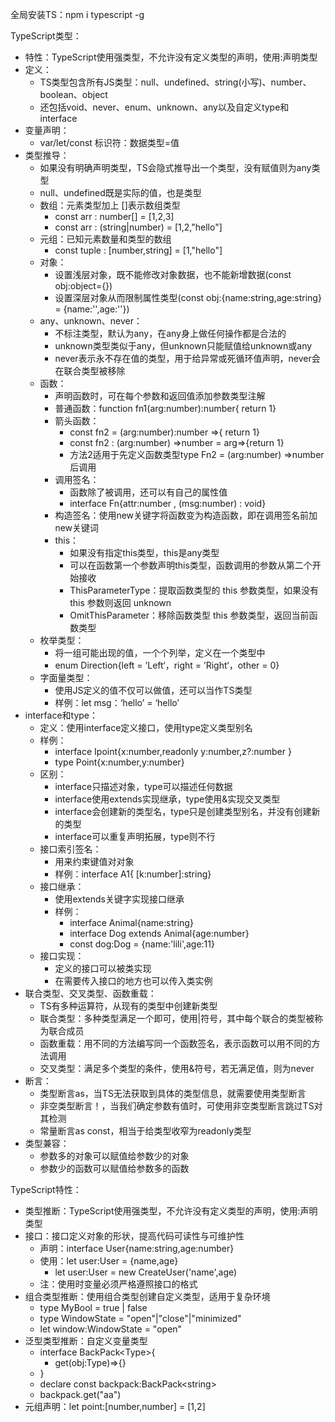 全局安装TS：npm i typescript -g

TypeScript类型：
- 特性：TypeScript使用强类型，不允许没有定义类型的声明，使用:声明类型
- 定义：
	- TS类型包含所有JS类型：null、undefined、string(小写)、number、boolean、object
	- 还包括void、never、enum、unknown、any以及自定义type和interface
- 变量声明：
	- var/let/const 标识符：数据类型=值
- 类型推导：
	- 如果没有明确声明类型，TS会隐式推导出一个类型，没有赋值则为any类型
	- null、undefined既是实际的值，也是类型
	- 数组：元素类型加上 \[]表示数组类型
		- const arr : number\[] = \[1,2,3]
		- const arr : (string|number) = \[1,2,"hello"]
	- 元组：已知元素数量和类型的数组
		- const tuple : \[number,string] = \[1,"hello"]
	- 对象：
		- 设置浅层对象，既不能修改对象数据，也不能新增数据(const obj:object={})
		- 设置深层对象从而限制属性类型(const obj:{name:string,age:string} = {name:'',age:''})
	- any、unknown、never：
		- 不标注类型，默认为any，在any身上做任何操作都是合法的
		- unknown类型类似于any，但unknown只能赋值给unknown或any
		- never表示永不存在值的类型，用于给异常或死循环值声明，never会在联合类型被移除
	- 函数：
		- 声明函数时，可在每个参数和返回值添加参数类型注解
		- 普通函数：function fn1(arg:number):number{ return 1}
		- 箭头函数：
			- const fn2 = (arg:number):number =>{ return 1}
			- const fn2 : (arg:number) =>number = arg=>{return 1}
			- 方法2适用于先定义函数类型type Fn2 = (arg:number) =>number后调用 
		- 调用签名：
			- 函数除了被调用，还可以有自己的属性值
			- interface Fn{attr:number , (msg:number) : void} 
		- 构造签名：使用new关键字将函数变为构造函数，即在调用签名前加new关键词
		- this：
			- 如果没有指定this类型，this是any类型
			- 可以在函数第一个参数声明this类型，函数调用的参数从第二个开始接收
			- ThisParameterType：提取函数类型的 this 参数类型，如果没有 this 参数则返回 unknown
			- OmitThisParameter：移除函数类型 this 参数类型，返回当前函数类型
	- 枚举类型：
		- 将一组可能出现的值，一个个列举，定义在一个类型中
		- enum Direction{left = ’Left‘，right = ’Right‘，other = 0}
	- 字面量类型：
		- 使用JS定义的值不仅可以做值，还可以当作TS类型
		- 样例：let msg：‘hello’ = ‘hello’
- interface和type：
	- 定义：使用interface定义接口，使用type定义类型别名
	- 样例：
		- interface Ipoint{x:number,readonly y:number,z?:number }
		- type Point{x:number,y:number}
	- 区别：
		- interface只描述对象，type可以描述任何数据
		- interface使用extends实现继承，type使用&实现交叉类型
		- interface会创建新的类型名，type只是创建类型别名，并没有创建新的类型
		- interface可以重复声明拓展，type则不行
	- 接口索引签名：
		- 用来约束键值对对象
		- 样例：interface A1{ \[k:number]:string}
	- 接口继承：
		- 使用extends关键字实现接口继承
		- 样例：
			- interface Animal{name:string}
			- interface Dog extends Animal{age:number}
			- const dog:Dog = {name:'lili',age:11}
	- 接口实现：
		- 定义的接口可以被类实现
		- 在需要传入接口的地方也可以传入类实例
- 联合类型、交叉类型、函数重载：
	- TS有多种运算符，从现有的类型中创建新类型
	- 联合类型：多种类型满足一个即可，使用|符号，其中每个联合的类型被称为联合成员
	- 函数重载：用不同的方法编写同一个函数签名，表示函数可以用不同的方法调用
	- 交叉类型：满足多个类型的条件，使用&符号，若无满足值，则为never
- 断言：
	- 类型断言as，当TS无法获取到具体的类型信息，就需要使用类型断言
	- 非空类型断言！，当我们确定参数有值时，可使用非空类型断言跳过TS对其检测
	- 常量断言as const，相当于给类型收窄为readonly类型
- 类型兼容：
	- 参数多的对象可以赋值给参数少的对象
	- 参数少的函数可以赋值给参数多的函数




TypeScript特性：
- 类型推断：TypeScript使用强类型，不允许没有定义类型的声明，使用:声明类型
- 接口：接口定义对象的形状，提高代码可读性与可维护性
	- 声明：interface User{name:string,age:number}
	- 使用：let user:User = {name,age}
		- let user:User = new CreateUser('name',age)
	- 注：使用时变量必须严格遵照接口的格式
- 组合类型推断：使用组合类型创建自定义类型，适用于复杂环境
	- type MyBool = true | false
	- type WindowState = "open"|"close"|"minimized"
	- let window:WindowState = "open"
- 泛型类型推断：自定义变量类型
	- interface BackPack\<Type>{
		- get(obj:Type)=>{}
	- }
	- declare const backpack:BackPack\<string>
	- backpack.get("aa")
- 元组声明：let point:\[number,number] = \[1,2]